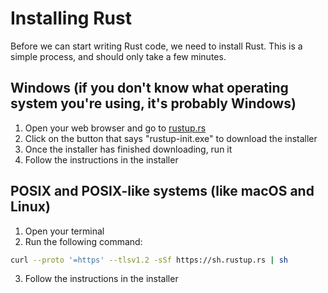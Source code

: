 # Installing Rust
Before we can start writing Rust code, we need to install Rust. This is a simple process, and should only take a few minutes.
## Windows (if you don't know what operating system you're using, it's probably Windows)
1. Open your web browser and go to [rustup.rs](https://rustup.rs)
2. Click on the button that says "rustup-init.exe" to download the installer
3. Once the installer has finished downloading, run it
4. Follow the instructions in the installer
## POSIX and POSIX-like systems (like macOS and Linux)
1. Open your terminal
2. Run the following command:
```sh
curl --proto '=https' --tlsv1.2 -sSf https://sh.rustup.rs | sh
```
3. Follow the instructions in the installer